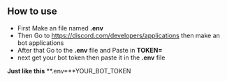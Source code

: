 ## How to use
* First Make an file named **.env**
* Then Go to https://discord.com/developers/applications then make an bot applications
* After that Go to the **.env** file and Paste in **TOKEN=**
* next get your bot token then paste it in the **.env** file

**Just like this**
**.env=**YOUR_BOT_TOKEN